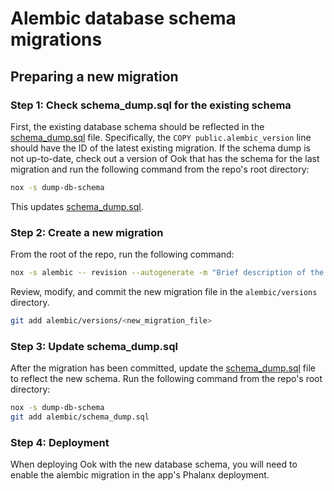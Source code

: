 # Alembic database schema migrations

## Preparing a new migration

### Step 1: Check schema_dump.sql for the existing schema

First, the existing database schema should be reflected in the [schema_dump.sql](schema_dump.sql) file. Specifically, the `COPY public.alembic_version` line should have the ID of the latest existing migration. If the schema dump is not up-to-date, check out a version of Ook that has the schema for the last migration and run the following command from the repo's root directory:

```bash
nox -s dump-db-schema
```

This updates [schema_dump.sql](schema_dump.sql).

### Step 2: Create a new migration

From the root of the repo, run the following command:

```bash
nox -s alembic -- revision --autogenerate -m "Brief description of the migration"
```

Review, modify, and commit the new migration file in the `alembic/versions` directory.

```bash
git add alembic/versions/<new_migration_file>
```

### Step 3: Update schema_dump.sql

After the migration has been committed, update the [schema_dump.sql](schema_dump.sql) file to reflect the new schema. Run the following command from the repo's root directory:

```bash
nox -s dump-db-schema
git add alembic/schema_dump.sql
```

### Step 4: Deployment

When deploying Ook with the new database schema, you will need to enable the alembic migration in the app's Phalanx deployment.
